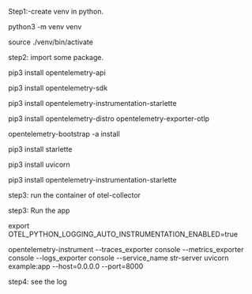 Step1:-create venv in python. 
   
   python3 -m venv venv
  
   source ./venv/bin/activate

   
step2: import some package.

  pip3 install opentelemetry-api
  
  pip3 install opentelemetry-sdk
  
  pip3 install opentelemetry-instrumentation-starlette
  
  pip3 install opentelemetry-distro opentelemetry-exporter-otlp
  
  opentelemetry-bootstrap -a install
  
  pip3 install starlette
  
  pip3 install uvicorn

  pip3 install opentelemetry-instrumentation-starlette

step3:
  run the container of otel-collector

step3: Run the app

  export OTEL_PYTHON_LOGGING_AUTO_INSTRUMENTATION_ENABLED=true

  opentelemetry-instrument --traces_exporter console --metrics_exporter console --logs_exporter console  --service_name str-server uvicorn example:app --host=0.0.0.0 --port=8000

step4: see the log


  
